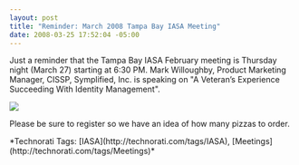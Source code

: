 ```yaml
---
layout: post
title: "Reminder: March 2008 Tampa Bay IASA Meeting"
date: 2008-03-25 17:52:04 -05:00
---
```


Just a reminder that the Tampa Bay IASA February meeting is Thursday night (March 27) starting at 6:30 PM. Mark Willoughby, Product Marketing Manager, CISSP, Symplified, Inc. is speaking on "A Veteran’s Experience Succeeding With Identity Management".

[![](http://www.eventbrite.com/img/button/register_blue.gif)](http://www.eventbrite.com/event/89681239/sdorman)

Please be sure to register so we have an idea of how many pizzas to order.
  <div class="wlWriterSmartContent" id="scid:0767317B-992E-4b12-91E0-4F059A8CECA8:0d8bd4c8-4735-44ce-95ba-a96c0c5c32c1" style="padding-right: 0px; display: inline; padding-left: 0px; float: none; padding-bottom: 0px; margin: 0px; padding-top: 0px">*Technorati Tags: [IASA](http://technorati.com/tags/IASA), [Meetings](http://technorati.com/tags/Meetings)*</div>
